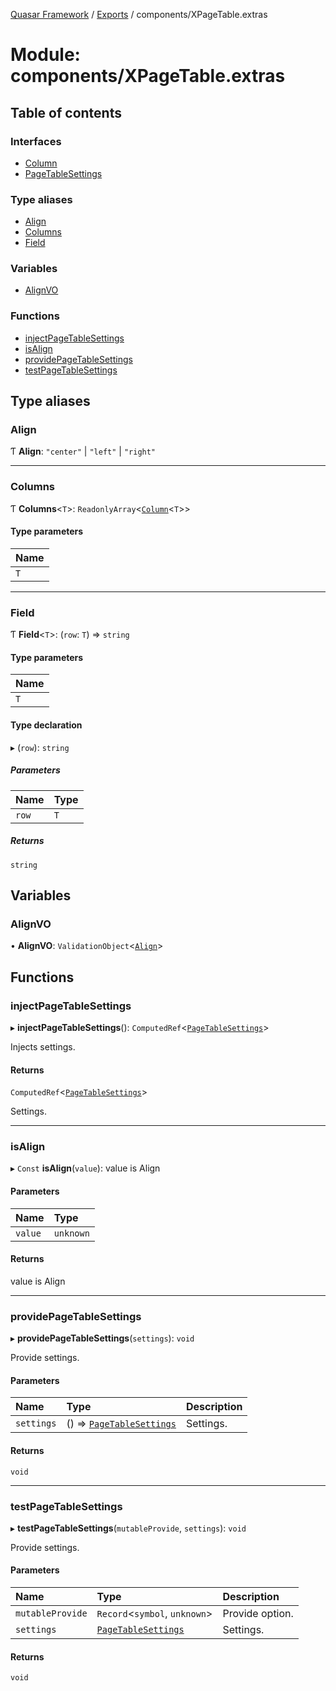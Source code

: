 [Quasar Framework](../index.md) / [Exports](../modules.md) / components/XPageTable.extras

# Module: components/XPageTable.extras

## Table of contents

### Interfaces

- [Column](../interfaces/components_XPageTable_extras.Column.md)
- [PageTableSettings](../interfaces/components_XPageTable_extras.PageTableSettings.md)

### Type aliases

- [Align](components_XPageTable_extras.md#align)
- [Columns](components_XPageTable_extras.md#columns)
- [Field](components_XPageTable_extras.md#field)

### Variables

- [AlignVO](components_XPageTable_extras.md#alignvo)

### Functions

- [injectPageTableSettings](components_XPageTable_extras.md#injectpagetablesettings)
- [isAlign](components_XPageTable_extras.md#isalign)
- [providePageTableSettings](components_XPageTable_extras.md#providepagetablesettings)
- [testPageTableSettings](components_XPageTable_extras.md#testpagetablesettings)

## Type aliases

### Align

Ƭ **Align**: ``"center"`` \| ``"left"`` \| ``"right"``

___

### Columns

Ƭ **Columns**<`T`\>: `ReadonlyArray`<[`Column`](../interfaces/components_XPageTable_extras.Column.md)<`T`\>\>

#### Type parameters

| Name |
| :------ |
| `T` |

___

### Field

Ƭ **Field**<`T`\>: (`row`: `T`) => `string`

#### Type parameters

| Name |
| :------ |
| `T` |

#### Type declaration

▸ (`row`): `string`

##### Parameters

| Name | Type |
| :------ | :------ |
| `row` | `T` |

##### Returns

`string`

## Variables

### AlignVO

• **AlignVO**: `ValidationObject`<[`Align`](components_XPageTable_extras.md#align)\>

## Functions

### injectPageTableSettings

▸ **injectPageTableSettings**(): `ComputedRef`<[`PageTableSettings`](../interfaces/components_XPageTable_extras.PageTableSettings.md)\>

Injects settings.

#### Returns

`ComputedRef`<[`PageTableSettings`](../interfaces/components_XPageTable_extras.PageTableSettings.md)\>

Settings.

___

### isAlign

▸ `Const` **isAlign**(`value`): value is Align

#### Parameters

| Name | Type |
| :------ | :------ |
| `value` | `unknown` |

#### Returns

value is Align

___

### providePageTableSettings

▸ **providePageTableSettings**(`settings`): `void`

Provide settings.

#### Parameters

| Name | Type | Description |
| :------ | :------ | :------ |
| `settings` | () => [`PageTableSettings`](../interfaces/components_XPageTable_extras.PageTableSettings.md) | Settings. |

#### Returns

`void`

___

### testPageTableSettings

▸ **testPageTableSettings**(`mutableProvide`, `settings`): `void`

Provide settings.

#### Parameters

| Name | Type | Description |
| :------ | :------ | :------ |
| `mutableProvide` | `Record`<`symbol`, `unknown`\> | Provide option. |
| `settings` | [`PageTableSettings`](../interfaces/components_XPageTable_extras.PageTableSettings.md) | Settings. |

#### Returns

`void`
